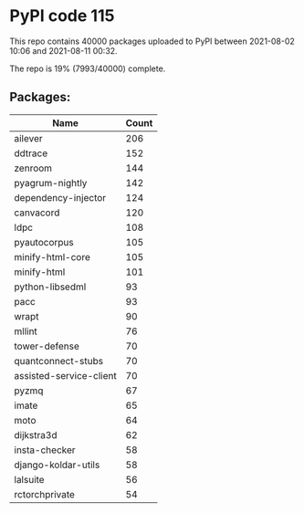 # PyPI code 115

This repo contains 40000 packages uploaded to PyPI between 
2021-08-02 10:06 and 2021-08-11 00:32.

The repo is 19% (7993/40000) complete.

## Packages:

| Name  | Count |
| ----- | ----- |
| ailever | 206 |
| ddtrace | 152 |
| zenroom | 144 |
| pyagrum-nightly | 142 |
| dependency-injector | 124 |
| canvacord | 120 |
| ldpc | 108 |
| pyautocorpus | 105 |
| minify-html-core | 105 |
| minify-html | 101 |
| python-libsedml | 93 |
| pacc | 93 |
| wrapt | 90 |
| mllint | 76 |
| tower-defense | 70 |
| quantconnect-stubs | 70 |
| assisted-service-client | 70 |
| pyzmq | 67 |
| imate | 65 |
| moto | 64 |
| dijkstra3d | 62 |
| insta-checker | 58 |
| django-koldar-utils | 58 |
| lalsuite | 56 |
| rctorchprivate | 54 |


